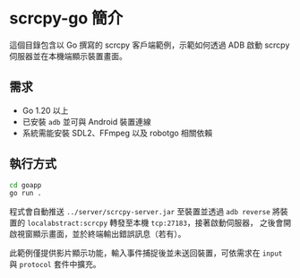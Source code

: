 # scrcpy-go 簡介

這個目錄包含以 Go 撰寫的 scrcpy 客戶端範例，示範如何透過 ADB 啟動
scrcpy 伺服器並在本機端顯示裝置畫面。

## 需求
- Go 1.20 以上
- 已安裝 `adb` 並可與 Android 裝置連線
- 系統需能安裝 SDL2、FFmpeg 以及 robotgo 相關依賴

## 執行方式
```bash
cd goapp
go run .
```
程式會自動推送 `../server/scrcpy-server.jar` 至裝置並透過 `adb reverse`
將裝置的 `localabstract:scrcpy` 轉發至本機 `tcp:27183`，接著啟動伺服器，
之後會開啟視窗顯示畫面，並於終端輸出錯誤訊息（若有）。

此範例僅提供影片顯示功能，輸入事件捕捉後並未送回裝置，可依需求在
`input` 與 `protocol` 套件中擴充。
